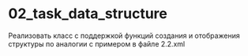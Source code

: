 # 02_task_data_structure
Реализовать класс с поддержкой функций создания и отображения структуры по аналогии с примером в файле 2.2.xml
